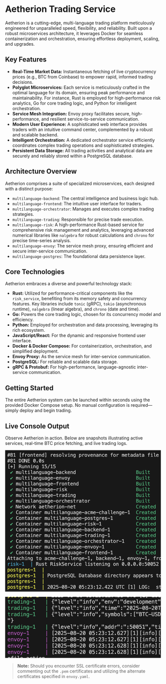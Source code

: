 # Aetherion Trading Service

Aetherion is a cutting-edge, multi-language trading platform meticulously engineered for unparalleled speed, flexibility, and reliability. Built upon a robust microservices architecture, it leverages Docker for seamless containerization and orchestration, ensuring effortless deployment, scaling, and upgrades.

## Key Features

*   **Real-Time Market Data:** Instantaneous fetching of live cryptocurrency prices (e.g., BTC from Coinbase) to empower rapid, informed trading decisions.
*   **Polyglot Microservices:** Each service is meticulously crafted in the optimal language for its domain, ensuring peak performance and maintainability. For instance, Rust is employed for high-performance risk analytics, Go for core trading logic, and Python for intelligent orchestration.
*   **Service Mesh Integration:** Envoy proxy facilitates secure, high-performance, and resilient service-to-service communication.
*   **Modern User Experience:** A sophisticated web interface provides traders with an intuitive command center, complemented by a robust and scalable backend.
*   **Intelligent Orchestration:** A dedicated orchestrator service efficiently coordinates complex trading operations and sophisticated strategies.
*   **Persistent Data Storage:** All trading activities and analytical data are securely and reliably stored within a PostgreSQL database.

## Architecture Overview

Aetherion comprises a suite of specialized microservices, each designed with a distinct purpose:

*   `multilanguage-backend`: The central intelligence and business logic hub.
*   `multilanguage-frontend`: The intuitive user interface for traders.
*   `multilanguage-orchestrator`: Manages and executes complex trading strategies.
*   `multilanguage-trading`: Responsible for precise trade execution.
*   `multilanguage-risk`: A high-performance Rust-based service for comprehensive risk management and analytics, leveraging advanced numerical libraries like `nalgebra` for robust calculations and `chrono` for precise time-series analysis.
*   `multilanguage-envoy`: The service mesh proxy, ensuring efficient and secure inter-service communication.
*   `multilanguage-postgres`: The foundational data persistence layer.

## Core Technologies

Aetherion embraces a diverse and powerful technology stack:

*   **Rust:** Utilized for performance-critical components like the `risk_service`, benefiting from its memory safety and concurrency features. Key libraries include `tonic` (gRPC), `tokio` (asynchronous runtime), `nalgebra` (linear algebra), and `chrono` (date and time).
*   **Go:** Powers the core trading logic, chosen for its concurrency model and efficiency.
*   **Python:** Employed for orchestration and data processing, leveraging its rich ecosystem.
*   **JavaScript/React:** For the dynamic and responsive frontend user interface.
*   **Docker & Docker Compose:** For containerization, orchestration, and simplified deployment.
*   **Envoy Proxy:** As the service mesh for inter-service communication.
*   **PostgreSQL:** For reliable and scalable data storage.
*   **gRPC & Protobuf:** For high-performance, language-agnostic inter-service communication.

## Getting Started

The entire Aetherion system can be launched within seconds using the provided Docker Compose setup. No manual configuration is required—simply deploy and begin trading.

## Live Console Output

Observe Aetherion in action. Below are snapshots illustrating active services, real-time BTC price fetching, and live trading logs.

![Docker services running](container_success.png)

![Trading service logs](microservice_logging_success.png)

> **Note:** Should you encounter SSL certificate errors, consider commenting out the `.pem` certificates and utilizing the alternate certificates specified in `envoy.yaml`.